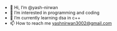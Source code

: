 - 👋 Hi, I’m @yash-nirwan
- 👀 I’m interested in programming and coding
- 🌱 I’m currently learning dsa in c++
- 📫 How to reach me yashnirwan3002@gmail.com


<!---
yash-nirwan/yash-nirwan is a ✨ special ✨ repository because its `README.md` (this file) appears on your GitHub profile.
You can click the Preview link to take a look at your changes.
--->
